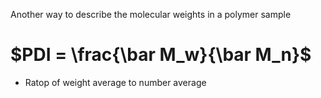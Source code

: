 Another way to describe the molecular weights in a polymer sample
# $PDI = \frac{\bar M_w}{\bar M_n}$
- Ratop of weight average to number average
